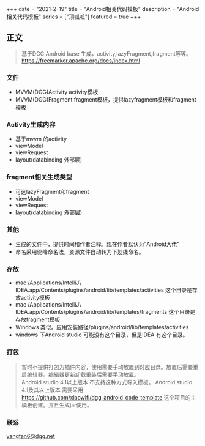 +++
date = "2021-2-19"
title = "Android相关代码模板"
description = "Android相关代码模板"
series = ["顶呱呱"]
featured = true
+++
## 正文 
>  基于DGG Android base  生成，activity,lazyFragment,fragment等等。
> https://freemarker.apache.org/docs/index.html
### 文件
* MVVM(DGG)Activity activity模板
* MVVM(DGG)Fragment fragment模板，提供lazyfragment模板和fragment模板
### Activity生成内容
* 基于mvvm 的activity
* viewModel
* viewRequest
* layout(databinding 外部层)
### fragment相关生成类型
* 可选lazyFragment和fragment
* viewModel
* viewRequest
* layout(databinding 外部层)
### 其他
* 生成的文件中，提供时间和作者注释。现在作者默认为“Android大佬”
* 命名采用驼峰命名法，资源文件自动转为下划线命名。
### 存放
* mac  /Applications/IntelliJ\ IDEA.app/Contents/plugins/android/lib/templates/activities  这个目录是存放activity模板
* mac  /Applications/IntelliJ\ IDEA.app/Contents/plugins/android/lib/templates/fragments  这个目录是存放fragment模板
* Windows 类似。应用安装路径/plugins/android/lib/templates/activities  
* windows 下Android studio 可能没有这个目录，但是IDEA 有这个目录。

### 打包
> 暂时不提供打包为插件内容，使用需要手动放置到对应目录。放置后需要重启编辑器。编辑器更新卸载重装后需要手动放置。
><br> Android studio 4.1以上版本 不支持这种方式导入模板。
> Android studio 4.1及其以上版本 需要采用 https://github.com/xiaowifi/dgg_android_code_template 这个项目的主模板创建。并且生成jar使用。
### 联系
yangfan6@dgg.net
